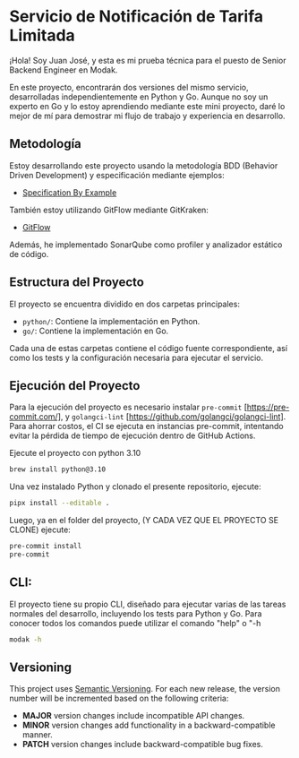# Servicio de Notificación de Tarifa Limitada

¡Hola! Soy Juan José, y esta es mi prueba técnica para el puesto de Senior Backend Engineer en Modak.

En este proyecto, encontrarán dos versiones del mismo servicio, desarrolladas independientemente en Python y Go. Aunque no soy un experto en Go y lo estoy aprendiendo mediante este mini proyecto, daré lo mejor de mí para demostrar mi flujo de trabajo y experiencia en desarrollo.

## Metodología

Estoy desarrollando este proyecto usando la metodología BDD (Behavior Driven Development) y especificación mediante ejemplos:
- [Specification By Example](https://martinfowler.com/bliki/SpecificationByExample.html)

También estoy utilizando GitFlow mediante GitKraken:
- [GitFlow](https://www.gitkraken.com/learn/git/git-flow)

Además, he implementado SonarQube como profiler y analizador estático de código.

## Estructura del Proyecto

El proyecto se encuentra dividido en dos carpetas principales:
- `python/`: Contiene la implementación en Python.
- `go/`: Contiene la implementación en Go.

Cada una de estas carpetas contiene el código fuente correspondiente, así como los tests y la configuración necesaria para ejecutar el servicio.

## Ejecución del Proyecto

Para la ejecución del proyecto es necesario instalar `pre-commit` [https://pre-commit.com/], y `golangci-lint` [https://github.com/golangci/golangci-lint]. Para ahorrar costos, el CI se ejecuta en instancias pre-commit, intentando evitar la pérdida de tiempo de ejecución dentro de GitHub Actions.

Ejecute el proyecto con python 3.10

```bash
brew install python@3.10
```

Una vez instalado Python y clonado el presente repositorio, ejecute:

```bash
pipx install --editable .
```

Luego, ya en el folder del proyecto, (Y CADA VEZ QUE EL PROYECTO SE CLONE) ejecute:
```bash
pre-commit install
pre-commit
```

## CLI:
El proyecto tiene su propio CLI, diseñado para ejecutar varias de las tareas normales del desarrollo, incluyendo los tests para Python y Go. Para conocer todos los comandos puede utilizar el comando "help" o "-h

```bash
modak -h
```


## Versioning

This project uses [Semantic Versioning](https://semver.org/). For each new release, the version number will be incremented based on the following criteria:

- **MAJOR** version changes include incompatible API changes.
- **MINOR** version changes add functionality in a backward-compatible manner.
- **PATCH** version changes include backward-compatible bug fixes.

